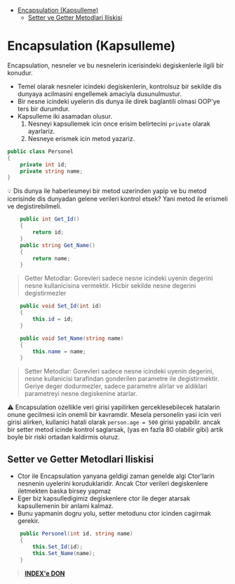 - [Encapsulation (Kapsulleme)](#encapsulation-kapsulleme)
  - [Setter ve Getter Metodlari Iliskisi](#setter-ve-getter-metodlari-iliskisi)

# Encapsulation (Kapsulleme)

Encapsulation, nesneler ve bu nesnelerin icerisindeki degiskenlerle ilgili bir konudur.

- Temel olarak nesneler icindeki degiskenlerin, kontrolsuz bir sekilde dis dunyaya acilmasini engellemek amaciyla dusunulmustur.
- Bir nesne icindeki uyelerin dis dunya ile direk baglantili olmasi OOP'ye ters bir durumdur.
- Kapsulleme iki asamadan olusur.
    1. Nesneyi kapsullemek icin once erisim belirtecini `private` olarak ayarlariz.
    2. Nesneye erismek icin metod yazariz.

```C#
public class Personel
{
    private int id;
    private string name;
}
```

:bulb: Dis dunya ile haberlesmeyi bir metod uzerinden yapip ve bu metod icerisinde dis dunyadan gelene verileri kontrol etsek? Yani metod ile erismeli ve degistirebilmeli.

```C#
    public int Get_Id()
    {
        return id;
    }
    public string Get_Name()
    {
        return name;
    }
```

> Getter Metodlar: Gorevleri sadece nesne icindeki uyenin degerini nesne kullanicisina vermektir. Hicbir sekilde nesne degerini degistirmezler

```C#
    public void Set_Id(int id)
    {
        this.id = id;
    }

    public void Set_Name(string name)
    {
        this.name = name;
    }
```

> Setter Metodlar: Gorevleri sadece nesne icindeki uyenin degerini, nesne kullanicisi tarafindan gonderilen parametre ile degistirmektir. Geriye deger dodurmezler, sadece parametre alirlar ve aldiklari parametreyi nesne degiskenine atarlar.

:warning: Encapsulation ozellikle veri girisi yapilirken gerceklesebilecek hatalarin onune gecilmesi icin onemli bir kavramdir. Mesela personelin yasi icin veri girisi alirken, kullanici hatali olarak `person.age = 500` girisi yapabilir. ancak bir setter metod icinde kontrol saglarsak, (yas en fazla 80 olabilir gibi) artik boyle bir riski ortadan kaldirmis oluruz.

## Setter ve Getter Metodlari Iliskisi

- Ctor ile Encapsulation yanyana geldigi zaman genelde algi Ctor'larin nesnenin uyelerini koruduklaridir. Ancak Ctor verileri degiskenlere iletmekten baska birsey yapmaz
- Eger biz kapsulledigimiz degiskenlere ctor ile deger atarsak kapsullemenin bir anlami kalmaz.
- Bunu yapmanin dogru yolu, setter metodunu ctor icinden cagirmak gerekir.

```C#
    public Personel(int id, string name)
    {
        this.Set_Id(id);
        this.Set_Name(name);
    }
```

> [**INDEX'e DON**](/README.md)
